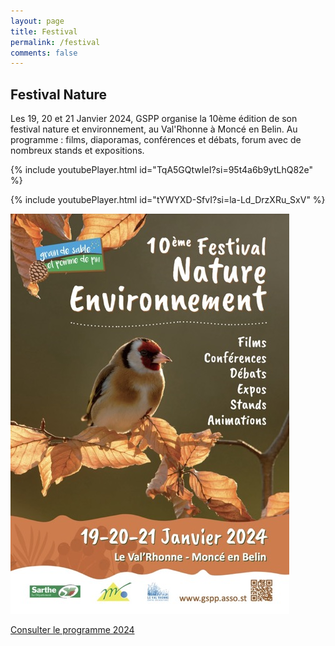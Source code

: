 ```yaml
---
layout: page
title: Festival
permalink: /festival
comments: false
---
```


## Festival Nature

Les 19, 20 et 21 Janvier 2024, GSPP organise la 10ème édition de son festival nature et environnement, au Val'Rhonne à Moncé en Belin.
Au programme : films, diaporamas, conférences et débats, forum avec de nombreux stands et expositions.

{% include youtubePlayer.html id="TqA5GQtwIeI?si=95t4a6b9ytLhQ82e" %}

{% include youtubePlayer.html id="tYWYXD-SfvI?si=la-Ld_DrzXRu_SxV" %}

![alt text](festival.jpg)

[Consulter le programme 2024](/pdf/festnat-programme-2024.pdf)